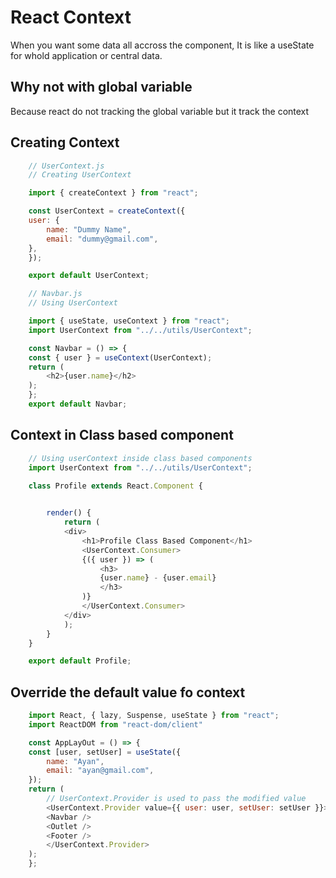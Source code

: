 # React Context

When you want some data all accross the component,
It is like a useState for whold application or central data.

## Why not with global variable

Because react do not tracking the global variable but  it track the context

## Creating Context

```js
    // UserContext.js
    // Creating UserContext

    import { createContext } from "react";

    const UserContext = createContext({
    user: {
        name: "Dummy Name",
        email: "dummy@gmail.com",
    },
    });

    export default UserContext;

    // Navbar.js
    // Using UserContext

    import { useState, useContext } from "react";
    import UserContext from "../../utils/UserContext";

    const Navbar = () => {
    const { user } = useContext(UserContext);
    return (
        <h2>{user.name}</h2>
    );
    };
    export default Navbar;
```

## Context in Class based component

```js
    // Using userContext inside class based components
    import UserContext from "../../utils/UserContext";

    class Profile extends React.Component {
       

        render() {
            return (
            <div>
                <h1>Profile Class Based Component</h1>
                <UserContext.Consumer>
                {({ user }) => (
                    <h3>
                    {user.name} - {user.email}
                    </h3>
                )}
                </UserContext.Consumer>
            </div>
            );
        }
    }

    export default Profile;
```

## Override the default value fo context

```js
    import React, { lazy, Suspense, useState } from "react";
    import ReactDOM from "react-dom/client"

    const AppLayOut = () => {
    const [user, setUser] = useState({
        name: "Ayan",
        email: "ayan@gmail.com",
    });
    return (
        // UserContext.Provider is used to pass the modified value
        <UserContext.Provider value={{ user: user, setUser: setUser }}>
        <Navbar />
        <Outlet />
        <Footer />
        </UserContext.Provider>
    );
    };
```
